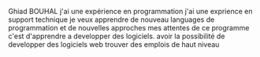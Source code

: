 Ghiad BOUHAL
j'ai une expérience en programmation 
j'ai une exprience en support technique 
je veux apprendre de nouveau languages de programmation et de nouvelles approches
mes attentes de ce programme c'est d'apprendre a developper des logiciels.
avoir la possibilité de developper des logiciels web
trouver des emplois de haut niveau


